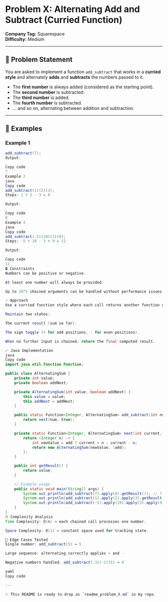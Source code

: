 # Problem X: Alternating Add and Subtract (Curried Function)

**Company Tag:** Squarespace  
**Difficulty:** Medium

---

## 📌 Problem Statement

You are asked to implement a function `add_subtract` that works in a **curried style** and alternately **adds** and **subtracts** the numbers passed to it.

- The **first number** is always added (considered as the starting point).
- The **second number** is subtracted.
- The **third number** is added.
- The **fourth number** is subtracted.
- … and so on, alternating between addition and subtraction.

---

## 📂 Examples

### Example 1

```java
add_subtract(7);
Output:

Copy code
7
Example 2
java
Copy code
add_subtract(1)(2)(3);
Steps: 1 + 2 - 3 = 0

Output:

Copy code
0
Example 3
java
Copy code
add_subtract(-5)(10)(3)(9);
Steps: -5 + 10 - 3 + 9 = 11

Output:

Copy code
11
🔒 Constraints
Numbers can be positive or negative.

At least one number will always be provided.

Up to 10^5 chained arguments can be handled without performance issues.

💡 Approach
Use a curried function style where each call returns another function until evaluation.

Maintain two states:

The current result (sum so far).

The sign toggle (+ for odd positions, - for even positions).

When no further input is chained, return the final computed result.

✅ Java Implementation
java
Copy code
import java.util.function.Function;

public class AlternatingSum {
    private int value;
    private boolean addNext;

    private AlternatingSum(int value, boolean addNext) {
        this.value = value;
        this.addNext = addNext;
    }

    public static Function<Integer, AlternatingSum> add_subtract(int num) {
        return next(num, true);
    }

    private static Function<Integer, AlternatingSum> next(int current, boolean add) {
        return (Integer n) -> {
            int newValue = add ? current + n : current - n;
            return new AlternatingSum(newValue, !add);
        };
    }

    public int getResult() {
        return value;
    }

    // Example usage
    public static void main(String[] args) {
        System.out.println(add_subtract(7).apply(0).getResult()); // 7
        System.out.println(add_subtract(1).apply(2).apply(3).getResult()); // 0
        System.out.println(add_subtract(-5).apply(10).apply(3).apply(9).getResult()); // 11
    }
}
⏱ Complexity Analysis
Time Complexity: O(n) → each chained call processes one number.

Space Complexity: O(1) → constant space used for tracking state.

🧪 Edge Cases Tested
Single number: add_subtract(5) → 5

Large sequence: alternating correctly applies + and -

Negative numbers handled: add_subtract(-3)(-2)(5) → 0

yaml
Copy code

---

✨ This README is ready to drop as `readme_problem_X.md` in my repo.

```
